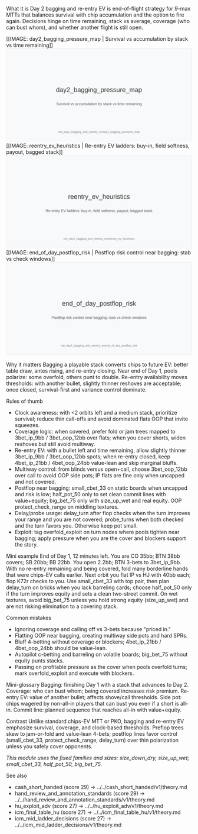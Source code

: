 What it is
Day 2 bagging and re-entry EV is end-of-flight strategy for 9-max MTTs that balances survival with chip accumulation and the option to fire again. Decisions hinge on time remaining, stack vs average, coverage (who can bust whom), and whether another flight is still open.

[[IMAGE: day2_bagging_pressure_map | Survival vs accumulation by stack vs time remaining]]
![Survival vs accumulation by stack vs time remaining](images/day2_bagging_pressure_map.svg)
[[IMAGE: reentry_ev_heuristics | Re-entry EV ladders: buy-in, field softness, payout, bagged stack]]
![Re-entry EV ladders: buy-in, field softness, payout, bagged stack](images/reentry_ev_heuristics.svg)
[[IMAGE: end_of_day_postflop_risk | Postflop risk control near bagging: stab vs check windows]]
![Postflop risk control near bagging: stab vs check windows](images/end_of_day_postflop_risk.svg)

Why it matters
Bagging a playable stack converts chips to future EV: better table draw, antes rising, and re-entry closing. Near end of Day 1, pools polarize: some overfold, others punt to double. Re-entry availability moves thresholds: with another bullet, slightly thinner reshoves are acceptable; once closed, survival-first and variance control dominate.

Rules of thumb
- Clock awareness: with <2 orbits left and a medium stack, prioritize survival; reduce thin call-offs and avoid dominated flats OOP that invite squeezes.
- Coverage logic: when covered, prefer fold or jam trees mapped to 3bet_ip_9bb / 3bet_oop_12bb over flats; when you cover shorts, widen reshoves but still avoid multiway.
- Re-entry EV: with a bullet left and time remaining, allow slightly thinner 3bet_ip_9bb / 3bet_oop_12bb spots; when re-entry closed, keep 4bet_ip_21bb / 4bet_oop_24bb value-lean and skip marginal bluffs.
- Multiway control: from blinds versus open+call, choose 3bet_oop_12bb over call to avoid OOP side pots; IP flats are fine only when uncapped and not covered.
- Postflop near bagging: small_cbet_33 on static boards when uncapped and risk is low; half_pot_50 only to set clean commit lines with value+equity; big_bet_75 only with size_up_wet and real equity. OOP protect_check_range on middling textures.
- Delay/probe usage: delay_turn after flop checks when the turn improves your range and you are not covered; probe_turns when both checked and the turn favors you. Otherwise keep pot small.
- Exploit: tag overfold_exploit on turn nodes where pools tighten near bagging; apply pressure when you are the cover and blockers support the story.

Mini example
End of Day 1, 12 minutes left. You are CO 35bb; BTN 38bb covers; SB 20bb; BB 22bb. You open 2.2bb; BTN 3-bets to 3bet_ip_9bb. With no re-entry remaining and being covered, fold many borderline hands that were chips-EV calls earlier. Next orbit you flat IP vs HJ with 40bb each; flop K72r checks to you. Use small_cbet_33 with top pair, then plan delay_turn on bricks when you lack barreling cards; choose half_pot_50 only if the turn improves equity and sets a clean two-street commit. On wet textures, avoid big_bet_75 unless you hold strong equity (size_up_wet) and are not risking elimination to a covering stack.

Common mistakes
- Ignoring coverage and calling off vs 3-bets because "priced in."
- Flatting OOP near bagging, creating multiway side pots and hard SPRs.
- Bluff 4-betting without coverage or blockers; 4bet_ip_21bb / 4bet_oop_24bb should be value-lean.
- Autopilot c-betting and barreling on volatile boards; big_bet_75 without equity punts stacks.
- Passing on profitable pressure as the cover when pools overfold turns; mark overfold_exploit and execute with blockers.

Mini-glossary
Bagging: finishing Day 1 with a stack that advances to Day 2.
Coverage: who can bust whom; being covered increases risk premium.
Re-entry EV: value of another bullet; affects shove/call thresholds.
Side pot: chips wagered by non-all-in players that can bust you even if a short is all-in.
Commit line: planned sequence that reaches all-in with value+equity.

Contrast
Unlike standard chips-EV MTT or PKO, bagging and re-entry EV emphasize survival, coverage, and clock-based thresholds. Preflop trees skew to jam-or-fold and value-lean 4-bets; postflop lines favor control (small_cbet_33, protect_check_range, delay_turn) over thin polarization unless you safely cover opponents.

_This module uses the fixed families and sizes: size_down_dry, size_up_wet; small_cbet_33, half_pot_50, big_bet_75._

See also
- cash_short_handed (score 29) -> ../../cash_short_handed/v1/theory.md
- hand_review_and_annotation_standards (score 29) -> ../../hand_review_and_annotation_standards/v1/theory.md
- hu_exploit_adv (score 27) -> ../../hu_exploit_adv/v1/theory.md
- icm_final_table_hu (score 27) -> ../../icm_final_table_hu/v1/theory.md
- icm_mid_ladder_decisions (score 27) -> ../../icm_mid_ladder_decisions/v1/theory.md